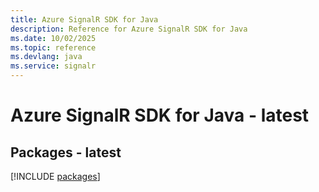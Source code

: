 ```yaml
---
title: Azure SignalR SDK for Java
description: Reference for Azure SignalR SDK for Java
ms.date: 10/02/2025
ms.topic: reference
ms.devlang: java
ms.service: signalr
---
```

# Azure SignalR SDK for Java - latest
## Packages - latest
[!INCLUDE [packages](signalr-index.md)]